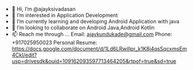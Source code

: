 - 👋 Hi, I’m @ajayksivadasan
- 👀 I’m interested in Application Development
- 🌱 I’m currently learning and developing Android Application with java
- 💞️ I’m looking to collaborate on Android Java,Android Kotlin
- 📫 Reach me through ...
Email: ajaykundukade@gmail.com
Phone: +917025950023
Personal Resume: https://docs.google.com/document/d/1Ld6LRwillpr_k1K8j4qsSqcxmsEm4CkI/edit?usp=drivesdk&ouid=109162093597713464205&rtpof=true&sd=true
<!---
ajayksivadasan/ajayksivadasan is a ✨ special ✨ repository because its `README.md` (this file) appears on your GitHub profile.
You can click the Preview link to take a look at your changes.
--->
